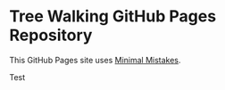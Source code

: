 # Tree Walking GitHub Pages Repository

This GitHub Pages site uses [Minimal Mistakes](https://github.com/mmistakes/mm-github-pages-starter).

Test    